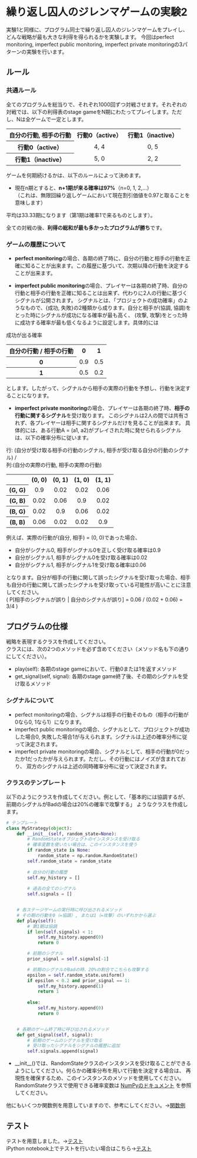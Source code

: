 # 繰り返し囚人のジレンマゲームの実験2

実験1と同様に、プログラム同士で繰り返し囚人のジレンマゲームをプレイし、どんな戦略が最も大きな利得を得られるかを実験します。 
今回はperfect monitoring, imperfect public monitoring, imperfect private monitoringの3パターンの実験を行います。

## ルール

### 共通ルール
全てのプログラムを総当りで、それぞれ1000回ずつ対戦させます。それぞれの対戦では、以下の利得表のstage gameをN期にわたってプレイします。ただし、Nは全ゲームで一定とします。

<table align="center", style="text-align:center;">
  <tr>
    <th>自分の行動, 相手の行動</th>
    <th>行動0（active）</th>
    <th>行動1（inactive）</th>
  </tr>
  <tr>
    <th>行動0（active）</th>
    <td>4, 4</td>
    <td>0, 5</td>
  </tr>
  <tr>
    <th>行動1（inactive）</th>
    <td>5, 0</td>
    <td>2, 2</td>
  </tr>
</table>
  
ゲームを何期続けるかは、以下のルールによって決めます。

* 現在n期とすると、**n+1期が来る確率は97%**（n=0, 1, 2,...）  
（これは、無限回繰り返しゲームにおいて現在割引価値を0.97と取ることを意味します）

平均は33.33期になります（第1期は確率1で来るものとします）。

全ての対戦の後、**利得の総和が最も多かったプログラムが勝ち**です。


### ゲームの履歴について

* **perfect monitoring**の場合、各期の終了時に、自分の行動と相手の行動を正確に知ることが出来ます。この履歴に基づいて、次期以降の行動を決定することが出来ます。  


* **imperfect public monitoring**の場合、プレイヤーは各期の終了時、自分の行動と相手の行動を正確に知ることは出来ず、代わりに2人の行動に基づくシグナルが公開されます。
シグナルとは、「プロジェクトの成功確率」のようなもので、{成功, 失敗}の2種類から成ります。自分と相手が(協調, 協調)をとった時にシグナルが成功になる確率が最も高く、
(攻撃, 攻撃)をとった時に成功する確率が最も低くなるように設定します。具体的には
  

成功が出る確率
<table align="center", style="text-align:center;">
  <tr>
    <th>自分の行動 / 相手の行動</th>
    <th>0</th>
    <th>1</th>
  </tr>
  <tr>
    <th>0</th>
    <td>0.9</td>
    <td>0.5</td>
  </tr>
  <tr>
    <th>1</th>
    <td>0.5</td>
    <td>0.2</td>
  </tr>
</table>

とします。したがって、シグナルから相手の実際の行動を予想し、行動を決定することになります。

* **imperfect private monitoring**の場合、プレイヤーは各期の終了時、**相手の行動に関するシグナル**を受け取ります。
このシグナルは2人の間では共有されず、各プレイヤーは相手に関するシグナルだけを見ることが出来ます。
具体的には、ある行動A = (a1, a2)がプレイされた時に発せられるシグナルは、以下の確率分布に従います。  

行: (自分が受け取る相手の行動のシグナル, 相手が受け取る自分の行動のシグナル) /  
列:(自分の実際の行動, 相手の実際の行動)
<table align="center", style="text-align:center;">
  <tr>
    <th></th>
    <th>(0, 0)</th>
    <th>(0, 1)</th>
    <th>(1, 0)</th>
    <th>(1, 1)</th>
  </tr>
  <tr>
    <th>(G, G)</th>
    <td>0.9</td>
    <td>0.02</td>
    <td>0.02</td>
    <td>0.06</td>
  </tr>
  <tr>
    <th>(G, B)</th>
    <td>0.02</td>
    <td>0.06</td>
    <td>0.9</td>
    <td>0.02</td>
  </tr>
  <tr>
    <th>(B, G)</th>
    <td>0.02</td>
    <td>0.9</td>
    <td>0.06</td>
    <td>0.02</td>
  </tr>
  <tr>
    <th>(B, B)</th>
    <td>0.06</td>
    <td>0.02</td>
    <td>0.02</td>
    <td>0.9</td>
  </tr>
</table>

例えば、実際の行動が(自分, 相手) = (0, 0)であった場合、
* 自分がシグナル0, 相手がシグナル0を正しく受け取る確率は0.9
* 自分がシグナル1, 相手がシグナル0を受け取る確率は0.02
* 自分がシグナル1, 相手がシグナル1を受け取る確率は0.06

となります。自分が相手の行動に関して誤ったシグナルを受け取った場合、相手も自分の行動に関して誤ったシグナルを受け取っている可能性が高いことに注意してください。  
( P[相手のシグナルが誤り | 自分のシグナルが誤り] = 0.06 / (0.02 + 0.06) = 3/4 )


## プログラムの仕様
戦略を表現するクラスを作成してください。  
クラスには、次の2つのメソッドを必ず含めてください（メソッド名も下の通りにしてください）。

* play(self): 各期のstage gameにおいて、行動0または1を返すメソッド
* get_signal(self, signal): 各期のstage game終了後、その期のシグナルを受け取るメソッド

### シグナルについて
* perfect monitoringの場合、シグナルは相手の行動そのもの（相手の行動が0なら0, 1なら1）になります。  
* imperfect public monitoringの場合、シグナルとして、プロジェクトが成功した場合0, 失敗した場合1が与えられます。シグナルは上述の確率分布に従って決定されます。  
* imperfect private monitoringの場合、シグナルとして、相手の行動が0だったか1だったかが与えられます。ただし、その行動にはノイズが含まれており、
双方のシグナルは上述の同時確率分布に従って決定されます。


### クラスのテンプレート

以下のようにクラスを作成してください。例として、「基本的には協調するが、前期のシグナルがBadの場合は20%の確率で攻撃する」
ようなクラスを作成します。


```python
# テンプレート
class MyStrategy(object):
    def __init__(self, random_state=None):
        # RandomStateオブジェクトのインスタンスを受け取る
        # 確率変数を使いたい場合は、このインスタンスを使う
        if random_state is None:
            random_state = np.random.RandomState()
        self.random_state = random_state
        
        # 自分の行動の履歴
        self.my_history = []
        
        # 過去の全てのシグナル
        self.signals = []


    # 各ステージゲームの実行時に呼び出されるメソッド
    # その期の行動を0（=協調）, または1（=攻撃）のいずれかから選ぶ
    def play(self):
        # 第1期は協調
        if len(self.signals) < 1:
            self.my_history.append(0)
            return 0

        # 前期のシグナル
        prior_signal = self.signals[-1]

        # 前期のシグナルがBadの時、20%の割合でこちらも攻撃する
        epsilon = self.random_state.uniform()
        if epsilon < 0.2 and prior_signal == 1:
            self.my_history.append(1)
            return 1
        
        else:
            self.my_history.append(0)
            return 0


    # 各期のゲーム終了時に呼び出されるメソッド
    def get_signal(self, signal):
        # 前期のゲームのシグナルを受け取る
        # 受け取ったシグナルをシグナルの履歴に追加
        self.signals.append(signal)
```

* \_\_init\_\_()では、RandomStateクラスのインスタンスを受け取ることができるようにしてください。何らかの確率分布を用いて行動を決定する場合は、
再現性を確保するため、このインスタンスのメソッドを使用してください。RandomStateクラスで使用できる確率変数は
[NumPyのドキュメント](http://docs.scipy.org/doc/numpy/reference/generated/numpy.random.RandomState.html)
を参照してください。


他にもいくつか関数例を用意していますので、参考にしてください。->[関数例](./sample.py)

## テスト
テストを用意しました。->[テスト](./test.py)  
iPython notebook上でテストを行いたい場合はこちら->[テスト](./test.ipynb)






